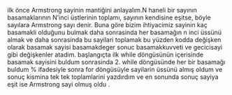 ilk önce Armstrong sayinin mantiğini anlayalım.N haneli bir sayının basamaklarının N’inci üstlerinin toplamı, sayının kendisine eşitse, böyle sayılara Armstrong sayı denir. 
Buna göre bizim ihtiyacimiz sayinin kaç basamakli olduğunu bulmak daha sonrasinda her basamağın n inci üssünü almak ve daha sonrasinda bu sayilari toplamak
bu yüzden kodda değişken olarak basamak sayisi basamakdeger sonuc basamakkuvveti ve gecicisayi gibi değişkenler atadim. 
başlangıçta ilk while döngüsünün içerisinde basamak sayisini buldum sonrasinda 2. while döngüsünde her bir basamağı buldum
% ifadesiyle sonra for döngüsüyle sayilarin üssünü almış oldum ve sonuç kismina tek tek toplamlarini yazdırdım
ve en sonunda sonuç sayiya eşit ise Armstrong sayi olmuş oldu . 

